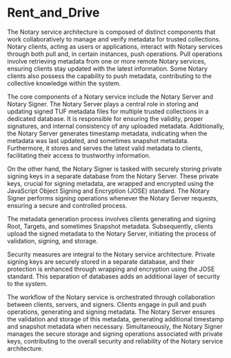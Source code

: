 # Rent_and_Drive
The Notary service architecture is composed of distinct components that work collaboratively to manage and verify metadata for trusted collections. Notary clients, acting as users or applications, interact with Notary services through both pull and, in certain instances, push operations. Pull operations involve retrieving metadata from one or more remote Notary services, ensuring clients stay updated with the latest information. Some Notary clients also possess the capability to push metadata, contributing to the collective knowledge within the system.

The core components of a Notary service include the Notary Server and Notary Signer. The Notary Server plays a central role in storing and updating signed TUF metadata files for multiple trusted collections in a dedicated database. It is responsible for ensuring the validity, proper signatures, and internal consistency of any uploaded metadata. Additionally, the Notary Server generates timestamp metadata, indicating when the metadata was last updated, and sometimes snapshot metadata. Furthermore, it stores and serves the latest valid metadata to clients, facilitating their access to trustworthy information.

On the other hand, the Notary Signer is tasked with securely storing private signing keys in a separate database from the Notary Server. These private keys, crucial for signing metadata, are wrapped and encrypted using the JavaScript Object Signing and Encryption (JOSE) standard. The Notary Signer performs signing operations whenever the Notary Server requests, ensuring a secure and controlled process.

The metadata generation process involves clients generating and signing Root, Targets, and sometimes Snapshot metadata. Subsequently, clients upload the signed metadata to the Notary Server, initiating the process of validation, signing, and storage.

Security measures are integral to the Notary service architecture. Private signing keys are securely stored in a separate database, and their protection is enhanced through wrapping and encryption using the JOSE standard. This separation of databases adds an additional layer of security to the system.

The workflow of the Notary service is orchestrated through collaboration between clients, servers, and signers. Clients engage in pull and push operations, generating and signing metadata. The Notary Server ensures the validation and storage of this metadata, generating additional timestamp and snapshot metadata when necessary. Simultaneously, the Notary Signer manages the secure storage and signing operations associated with private keys, contributing to the overall security and reliability of the Notary service architecture.

